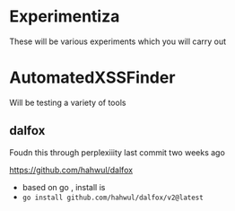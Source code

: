 # Experimentiza 

These will be various experiments which you will carry out 

# AutomatedXSSFinder

Will be testing a variety of tools 

## dalfox 

Foudn this through perplexiiity last commit two weeks ago 

https://github.com/hahwul/dalfox
- based on go , install is
- `go install github.com/hahwul/dalfox/v2@latest`